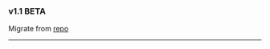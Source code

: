 
### v1.1 BETA

Migrate from [repo](https://github.com/aszadzinski/scripts-and-notes/tree/master/python/DRS4-PSI)

---
